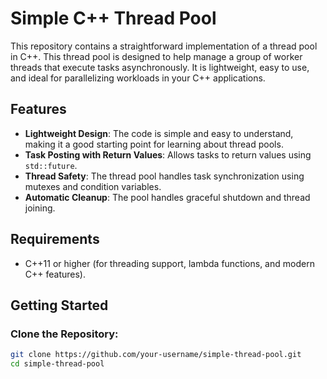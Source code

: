 # Simple C++ Thread Pool

This repository contains a straightforward implementation of a thread pool in C++. This thread pool is designed to help manage a group of worker threads that execute tasks asynchronously. It is lightweight, easy to use, and ideal for parallelizing workloads in your C++ applications.

## Features

- **Lightweight Design**: The code is simple and easy to understand, making it a good starting point for learning about thread pools.
- **Task Posting with Return Values**: Allows tasks to return values using `std::future`.
- **Thread Safety**: The thread pool handles task synchronization using mutexes and condition variables.
- **Automatic Cleanup**: The pool handles graceful shutdown and thread joining.

## Requirements

- C++11 or higher (for threading support, lambda functions, and modern C++ features).

## Getting Started

### Clone the Repository:

```bash
git clone https://github.com/your-username/simple-thread-pool.git
cd simple-thread-pool
